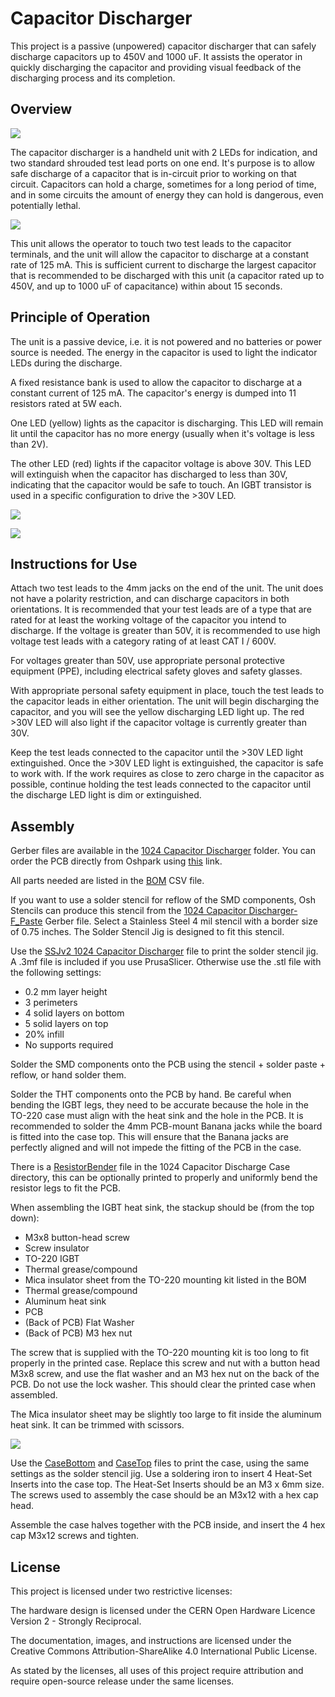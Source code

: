 # Capacitor Discharger

This project is a passive (unpowered) capacitor discharger that can safely discharge capacitors up to 450V and 1000 uF.  It assists the operator in quickly discharging the capacitor and providing visual feedback of the discharging process and its completion.


## Overview

![](img/Case-PCB-3D-Ortho.jpg)

The capacitor discharger is a handheld unit with 2 LEDs for indication, and two standard shrouded test lead ports on one end.  It's purpose is to allow safe discharge of a capacitor that is in-circuit prior to working on that circuit.  Capacitors can hold a charge, sometimes for a long period of time, and in some circuits the amount of energy they can hold is dangerous, even potentially lethal.

![](img/CapDischarger.jpg)

This unit allows the operator to touch two test leads to the capacitor terminals, and the unit will allow the capacitor to discharge at a constant rate of 125 mA.  This is sufficient current to discharge the largest capacitor that is recommended to be discharged with this unit (a capacitor rated up to 450V, and up to 1000 uF of capacitance) within about 15 seconds.

## Principle of Operation

The unit is a passive device, i.e. it is not powered and no batteries or power source is needed.  The energy in the capacitor is used to light the indicator LEDs during the discharge.

A fixed resistance bank is used to allow the capacitor to discharge at a constant current of 125 mA.  The capacitor's energy is dumped into 11 resistors rated at 5W each.

One LED (yellow) lights as the capacitor is discharging.  This LED will remain lit until the capacitor has no more energy (usually when it's voltage is less than 2V).

The other LED (red) lights if the capacitor voltage is above 30V.  This LED will extinguish when the capacitor has discharged to less than 30V, indicating that the capacitor would be safe to touch.  An IGBT transistor is used in a specific configuration to drive the >30V LED.

![](img/Schematic.png)

![](img/PCB-Layers.png)

## Instructions for Use

Attach two test leads to the 4mm jacks on the end of the unit.  The unit does not have a polarity restriction, and can discharge capacitors in both orientations.  It is recommended that your test leads are of a type that are rated for at least the working voltage of the capacitor you intend to discharge.  If the voltage is greater than 50V, it is recommended to use high voltage test leads with a category rating of at least CAT I / 600V.

For voltages greater than 50V, use appropriate personal protective equipment (PPE), including electrical safety gloves and safety glasses.

With appropriate personal safety equipment in place, touch the test leads to the capacitor leads in either orientation.  The unit will begin discharging the capacitor, and you will see the yellow discharging LED light up.  The red >30V LED will also light if the capacitor voltage is currently greater than 30V.

Keep the test leads connected to the capacitor until the >30V LED light extinguished.  Once the >30V LED light is extinguished, the capacitor is safe to work with.  If the work requires as close to zero charge in the capacitor as possible, continue holding the test leads connected to the capacitor until the discharge LED light is dim or extinguished.

## Assembly

Gerber files are available in the [1024 Capacitor Discharger](KiCAD%20Project%20-%20Discharger/Fabrication%20Exports/1024%20Capacitor%20Discharger.zip) folder.  You can order the PCB directly from Oshpark using [this](https://oshpark.com/import?url=https://github.com/wilsondr9999/1024-Capacitor-Discharger/blob/main/1024_Capacitor_Discharger.zip) link.

All parts needed are listed in the [BOM](KiCAD%20Project%20-%20Discharger/BOM/BOM%201024%20Capacitor%20Discharger.csv) CSV file.

If you want to use a solder stencil for reflow of the SMD components, Osh Stencils can produce this stencil from the [1024 Capacitor Discharger-F_Paste](KiCAD%20Project%20-%20Discharger/Fabrication%20Exports/1024%20Capacitor%20Discharger-F_Paste.gbr) Gerber file.  Select a Stainless Steel 4 mil stencil with a border size of 0.75 inches.  The Solder Stencil Jig is designed to fit this stencil.

Use the [SSJv2 1024 Capacitor Discharger](FreeCAD%20Project/Solder%20Stencil%20Jig%20V2/SSJv2%201024%20Capacitor%20Discharger.stl) file to print the solder stencil jig.  A .3mf file is included if you use PrusaSlicer.  Otherwise use the .stl file with the following settings:

- 0.2 mm layer height
- 3 perimeters
- 4 solid layers on bottom
- 5 solid layers on top
- 20% infill
- No supports required

Solder the SMD components onto the PCB using the stencil + solder paste + reflow, or hand solder them.

Solder the THT components onto the PCB by hand.  Be careful when bending the IGBT legs, they need to be accurate because the hole in the TO-220 case must align with the heat sink and the hole in the PCB.  It is recommended to solder the 4mm PCB-mount Banana jacks while the board is fitted into the case top.  This will ensure that the Banana jacks are perfectly aligned and will not impede the fitting of the PCB in the case.

There is a [ResistorBender](FreeCAD%20Project/1024%20Capacitor%20Discharger%20Case/ResistorBender.stl) file in the 1024 Capacitor Discharge Case directory, this can be optionally printed to properly and uniformly bend the resistor legs to fit the PCB.

When assembling the IGBT heat sink, the stackup should be (from the top down):

- M3x8 button-head screw
- Screw insulator
- TO-220 IGBT
- Thermal grease/compound
- Mica insulator sheet from the TO-220 mounting kit listed in the BOM
- Thermal grease/compound
- Aluminum heat sink
- PCB
- (Back of PCB) Flat Washer
- (Back of PCB) M3 hex nut

The screw that is supplied with the TO-220 mounting kit is too long to fit properly in the printed case.  Replace this screw and nut with a button head M3x8 screw, and use the flat washer and an M3 hex nut on the back of the PCB.  Do not use the lock washer.  This should clear the printed case when assembled.

The Mica insulator sheet may be slightly too large to fit inside the aluminum heat sink.  It can be trimmed with scissors.

![](img/AssembledPCB.jpg)

Use the [CaseBottom](FreeCAD%20Project/1024%20Capacitor%20Discharger%20Case/CaseBottom.stl) and [CaseTop](FreeCAD%20Project/1024%20Capacitor%20Discharger%20Case/CaseTop.stl) files to print the case, using the same settings as the solder stencil jig.  Use a soldering iron to insert 4 Heat-Set Inserts into the case top.  The Heat-Set Inserts should be an M3 x 6mm size.  The screws used to assembly the case should be an M3x12 with a hex cap head.

Assemble the case halves together with the PCB inside, and insert the 4 hex cap M3x12 screws and tighten.

## License

This project is licensed under two restrictive licenses:

The hardware design is licensed under the CERN Open Hardware Licence Version 2 - Strongly Reciprocal.

The documentation, images, and instructions are licensed under the Creative Commons Attribution-ShareAlike 4.0 International Public License.

As stated by the licenses, all uses of this project require attribution and require open-source release under the same licenses.

